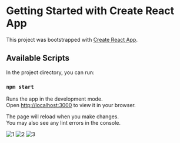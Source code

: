 # Getting Started with Create React App

This project was bootstrapped with [Create React App](https://github.com/facebook/create-react-app).

## Available Scripts

In the project directory, you can run:

### `npm start`

Runs the app in the development mode.\
Open [http://localhost:3000](http://localhost:3000) to view it in your browser.

The page will reload when you make changes.\
You may also see any lint errors in the console.

![1](https://user-images.githubusercontent.com/53408118/179618053-99c105f2-924d-4d06-a8c0-5b7f6a58b541.PNG)
![2](https://user-images.githubusercontent.com/53408118/179618060-749b28ac-3f79-4fc0-8859-b3e7269362cf.PNG)
![3](https://user-images.githubusercontent.com/53408118/179618061-e35a705b-94a5-4f71-88bb-f4193bed5328.PNG)
